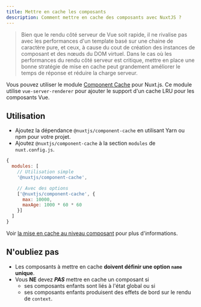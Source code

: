 ```yaml
---
title: Mettre en cache les composants
description: Comment mettre en cache des composants avec NuxtJS ?
---
```


> Bien que le rendu côté serveur de Vue soit rapide, il ne rivalise pas avec les performances d'un template basé sur une chaine de caractère pure, et ceux, à cause du cout de création des instances de composant et des nœuds du DOM virtuel. Dans le cas où les performances du rendu côté serveur est critique, mettre en place une bonne stratégie de mise en cache peut grandement améliorer le temps de réponse et réduire la charge serveur.

Vous pouvez utiliser le module [Component Cache](https://github.com/nuxt-community/modules/tree/master/packages/component-cache) pour Nuxt.js. Ce module utilise `vue-server-renderer` pour ajouter le support d'un cache LRU pour les composants Vue.

## Utilisation

- Ajoutez la dépendance `@nuxtjs/component-cache` en utilisant Yarn ou npm pour votre projet.
- Ajoutez `@nuxtjs/component-cache` à la section `modules` de `nuxt.config.js`.

```js
{
  modules: [
    // Utilisation simple
    '@nuxtjs/component-cache',

    // Avec des options
    ['@nuxtjs/component-cache', {
      max: 10000,
      maxAge: 1000 * 60 * 60
    }]
  ]
}
```

Voir [la mise en cache au niveau composant](http://ssr.vuejs.org/en/caching.html#mise-en-cache-au-niveau-du-composant) pour plus d'informations.

## N'oubliez pas

- Les composants à mettre en cache **doivent définir une option `name` unique**.
- Vous **NE** devez ***PAS*** mettre en cache un composant si
  - ses composants enfants sont liés à l'état global ou si
  - ses composants enfants produisent des effets de bord sur le rendu de `context`.
